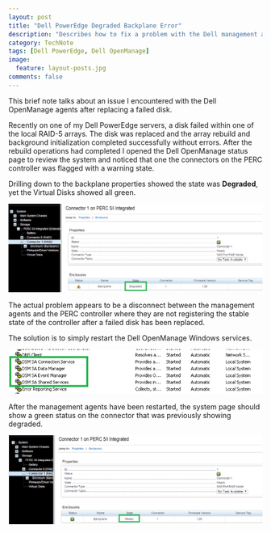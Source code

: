 ```yaml
---
layout: post
title: "Dell PowerEdge Degraded Backplane Error"
description: "Describes how to fix a problem with the Dell management agents after replacing a failed disk."
category: TechNote
tags: [Dell PowerEdge, Dell OpenManage]
image: 
  feature: layout-posts.jpg
comments: false
---
```


This brief note talks about an issue I encountered with the Dell OpenManage agents after replacing a failed disk.

<!-- more -->

Recently on one of my Dell PowerEdge servers, a disk failed within one of the local RAID-5 arrays. The disk was replaced and the array rebuild and background initialization completed successfully without errors. After the rebuild operations had completed I opened the Dell OpenManage status page to review the system and noticed that one the connectors on the PERC controller was flagged with a warning state.

Drilling down to the backplane properties showed the state was **Degraded**, yet the Virtual Disks showed all green.

![](/images/posts/dell-degraded-backplane-error-after-disk-replace-01.png)

The actual problem appears to be a disconnect between the management agents and the PERC controller where they are not registering the stable state of the controller after a failed disk has been replaced.

The solution is to simply restart the Dell OpenManage Windows services.

![](/images/posts/dell-degraded-backplane-error-after-disk-replace-02.png)

After the management agents have been restarted, the system page should show a green status on the connector that was previously showing degraded.

![](/images/posts/dell-degraded-backplane-error-after-disk-replace-03.png)
